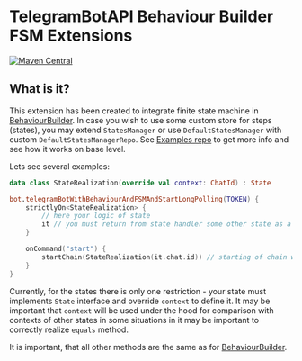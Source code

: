 # TelegramBotAPI Behaviour Builder FSM Extensions

[![Maven Central](https://maven-badges.herokuapp.com/maven-central/dev.inmo/tgbotapi.behaviour_builder.fsm/badge.svg)](https://maven-badges.herokuapp.com/maven-central/dev.inmo/tgbotapi.behaviour_builder.fsm)

## What is it?


This extension has been created to integrate finite state machine in [BehaviourBuilder](../tgbotapi.behaviour_builder/README.md).
In case you wish to use some custom store for steps (states), you may extend `StatesManager` or use `DefaultStatesManager`
with custom `DefaultStatesManagerRepo`. See [Examples repo](https://github.com/InsanusMokrassar/TelegramBotAPI-examples/tree/master/FSMBot)
to get more info and see how it works on base level.

Lets see several examples:

```kotlin
data class StateRealization(override val context: ChatId) : State

bot.telegramBotWithBehaviourAndFSMAndStartLongPolling(TOKEN) {
    strictlyOn<StateRealization> {
        // here your logic of state
        it // you must return from state handler some other state as a result of this one or null if you want to complete the chain
    }

    onCommand("start") {
        startChain(StateRealization(it.chat.id)) // starting of chain with StateRealization state
    }
}
```

Currently, for the states there is only one restriction - your state must implements `State` interface and override `context` to define it. It may be important that `context` will be used under the hood for comparison with contexts of other states in some situations in it may be important to correctly realize `equals` method.

It is important, that all other methods are the same as for [BehaviourBuilder](../tgbotapi.behaviour_builder/README.md).
